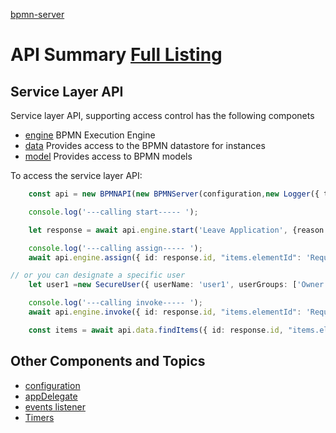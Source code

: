 [bpmn-server](./api/readme.md)

# API Summary [Full Listing](/api/readme)

## Service Layer API

Service layer API, supporting access control has the following componets

- [engine](./api/interfaces/IAPIEngine.md) BPMN Execution Engine
- [data](./api/interfaces/IAPIData.md) Provides access to the BPMN datastore for instances
- [model](./api/interfaces/IAPIModel.md) Provides access to BPMN models

To access the service layer API:
```ts
    const api = new BPMNAPI(new BPMNServer(configuration,new Logger({ toConsole: false}),{cron:false}));

    console.log('---calling start----- ');

    let response = await api.engine.start('Leave Application', {reason:'I like it',type:'Vacation'}, SystemUser);

    console.log('---calling assign----- ');
    await api.engine.assign({ id: response.id, "items.elementId": 'Request' }, {},{}, SystemUser);

// or you can designate a specific user
    let user1 =new SecureUser({ userName: 'user1', userGroups: ['Owner', 'Others']});

    console.log('---calling invoke----- ');
    await api.engine.invoke({ id: response.id, "items.elementId": 'Request' }, {duration:'20 days'}, user1);

    const items = await api.data.findItems({ id: response.id, "items.elementId": 'Request' },SecureUser.SystemUser());

```

## Other Components and Topics

- [configuration](#configuration)
- [appDelegate](#appDelegate)
- [events listener](#events)
- [Timers](timers.md)

